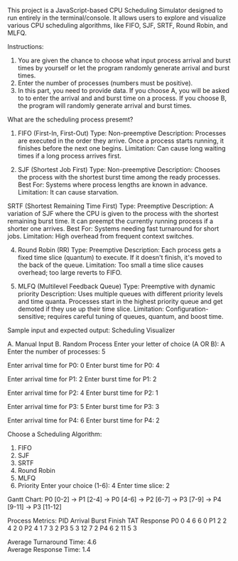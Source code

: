 This project is a JavaScript-based CPU Scheduling Simulator designed to run entirely in the terminal/console. It allows users to explore and visualize various CPU scheduling algorithms, like FIFO, SJF, SRTF, Round Robin, and MLFQ.


Instructions:
1. You are given the chance to choose what input process arrival and burst times by yourself or let the program randomly generate arrival and burst times.
2. Enter the number of processes (numbers must be positive).
3. In this part, you need to provide data. If you choose A, you will be asked to to enter the arrival and and burst time on a process. If you choose B, the program will randomly generate arrival and burst times.

What are the scheduling process presemt?
1. FIFO (First-In, First-Out)
Type: Non-preemptive
Description: Processes are executed in the order they arrive. Once a process starts running, it finishes before the next one begins.
Limitation: Can cause long waiting times if a long process arrives first.

2. SJF (Shortest Job First)
Type: Non-preemptive
Description: Chooses the process with the shortest burst time among the ready processes.
Best For: Systems where process lengths are known in advance.
Limitation: It can cause starvation.

SRTF (Shortest Remaining Time First)
Type: Preemptive
Description: A variation of SJF where the CPU is given to the process with the shortest remaining burst time. It can preempt the currently running process if a shorter one arrives.
Best For: Systems needing fast turnaround for short jobs.
Limitation: High overhead from frequent context switches.

4. Round Robin (RR)
Type: Preemptive
Description: Each process gets a fixed time slice (quantum) to execute. If it doesn't finish, it's moved to the back of the queue.
Limitation: Too small a time slice causes overhead; too large reverts to FIFO.

5. MLFQ (Multilevel Feedback Queue)
Type: Preemptive with dynamic priority
Description: Uses multiple queues with different priority levels and time quanta. Processes start in the highest priority queue and get demoted if they use up their time slice.
Limitation: Configuration-sensitive; requires careful tuning of queues, quantum, and boost time.

Sample input and expected output:
Scheduling Visualizer

A. Manual Input
B. Random Process
Enter your letter of choice (A OR B): A
Enter the number of processes: 5

Enter arrival time for P0: 0
Enter burst time for P0: 4

Enter arrival time for P1: 2
Enter burst time for P1: 2

Enter arrival time for P2: 4
Enter burst time for P2: 1

Enter arrival time for P3: 5
Enter burst time for P3: 3

Enter arrival time for P4: 6
Enter burst time for P4: 2

Choose a Scheduling Algorithm:
1. FIFO
2. SJF
3. SRTF
4. Round Robin
5. MLFQ
6. Priority
Enter your choice (1-6): 4
Enter time slice: 2

Gantt Chart:
P0 [0-2] -> P1 [2-4] -> P0 [4-6] -> P2 [6-7] -> P3 [7-9] -> P4 [9-11] -> P3 [11-12]

Process Metrics:
PID     Arrival Burst   Finish  TAT     Response
P0      0       4       6       6       0
P1      2       2       4       2       0
P2      4       1       7       3       2
P3      5       3       12      7       2
P4      6       2       11      5       3

Average Turnaround Time: 4.6  
Average Response Time: 1.4



